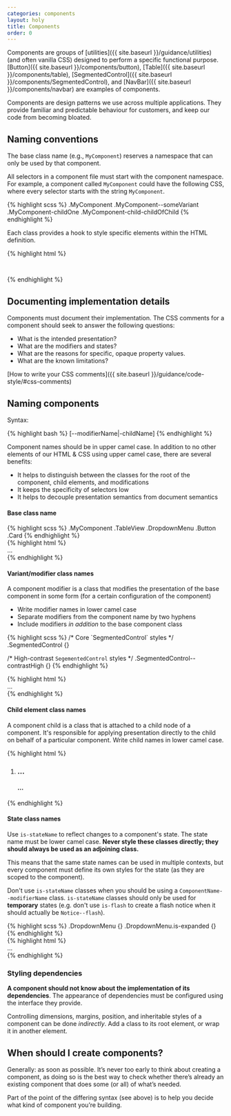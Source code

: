 ```yaml
---
categories: components
layout: holy
title: Components
order: 0
---
```


Components are groups of [utilities]({{ site.baseurl }}/guidance/utilities) (and often vanilla CSS) designed to perform a specific functional purpose. [Button]({{ site.baseurl }}/components/button), [Table]({{ site.baseurl }}/components/table), [SegmentedControl]({{ site.baseurl }}/components/SegmentedControl), and [NavBar]({{ site.baseurl }}/components/navbar) are examples of components.

Components are design patterns we use across multiple applications. They provide familiar and predictable behaviour for customers, and keep our code from becoming bloated.

## Naming conventions

The base class name (e.g., `MyComponent`) reserves a namespace that can only be used by that component.

All selectors in a component file must start with the component namespace. For example, a component called `MyComponent` could have the following CSS, where every selector starts with the string `MyComponent`.

<div class="DocsExample ">
{% highlight scss %}
.MyComponent
.MyComponent--someVariant
.MyComponent-childOne
.MyComponent-child-childOfChild
{% endhighlight %}
</div>

Each class provides a hook to style specific elements within the HTML definition.

<div class="DocsExample ">
{% highlight html %}
<article class="MyComponent">
  <h1 class="MyComponent-title"></h1>
  <img class="MyComponent-image" src="" alt="">
  <p class="MyComponent-text">
    <span class="MyComponent-time"></span>
  </p>
</div>
{% endhighlight %}
</div>


## Documenting implementation details

Components must document their implementation. The CSS comments for a component
should seek to answer the following questions:

* What is the intended presentation?
* What are the modifiers and states?
* What are the reasons for specific, opaque property values.
* What are the known limitations?

[How to write your CSS comments]({{ site.baseurl }}/guidance/code-style/#css-comments)

## Naming components
Syntax:

{% highlight bash %}
<ComponentName>[--modifierName|-childName]
{% endhighlight %}

Component names should be in upper camel case. In addition to no other elements of our HTML & CSS using upper camel case, there are several benefits:

* It helps to distinguish between the classes for the root of the component, child elements, and modifications
* It keeps the specificity of selectors low
* It helps to decouple presentation semantics from document semantics


#### Base class name

<div class="DocsExample ">
{% highlight scss %}
.MyComponent
.TableView
.DropdownMenu
.Button
.Card
{% endhighlight %}
</div>

<div class="DocsExample ">
{% highlight html %}
<div class="MyComponent">
  …
</div>
{% endhighlight %}
</div>

#### Variant/modifier class names

A component modifier is a class that modifies the presentation of the base component in some form (for a certain configuration of the component)

* Write modifier names in lower camel case
* Separate modifiers from the component name by two hyphens
* Include modifiers _in addition_ to the base component class

<div class="DocsExample ">
{% highlight scss %}
/* Core `SegmentedControl` styles */
.SegmentedControl {}

/* High-contrast `SegementedControl` styles */
.SegmentedControl--contrastHigh {}
{% endhighlight %}
</div>

<div class="DocsExample ">
{% highlight html %}
<div class="SegmentedControl SegmentedControl--contrastHigh">…</div>
{% endhighlight %}
</div>


#### Child element class names

A component child is a class that is attached to a child node of a component. It's responsible for applying presentation directly to the child on behalf of a particular component. Write child names in lower camel case.

<div class="DocsExample ">
{% highlight html %}
<ol class="TableView">
  <li class="TableView-cell">
    <h3 class="TableView-cell-title">…</h3>
    <h4 class="TableView-cell-label">…</h4>
  </li>
</ol>
{% endhighlight %}
</div>

#### State class names

Use `is-stateName` to reflect changes to a component's state. The state name must be lower camel case. **Never style these classes directly; they should always be used as an adjoining class.**

This means that the same state names can be used in multiple contexts, but every component must define its own styles for the state (as they are scoped to the component).

Don't use `is-stateName` classes when you should be using a `ComponentName--modifierName` class. `is-stateName` classes should only be used for **temporary** states (e.g. don't use `is-flash` to create a flash notice when it should actually be `Notice--flash`).

<div class="DocsExample ">
{% highlight scss %}
.DropdownMenu {}
.DropdownMenu.is-expanded {}
{% endhighlight %}
</div>

<div class="DocsExample ">
{% highlight html %}
<div class="DropdownMenu is-expanded">
  …
</div>
{% endhighlight %}
</div>

### Styling dependencies

**A component should not know about the implementation of its dependencies**.
The appearance of dependencies must be configured using the interface they provide.

Controlling dimensions, margins, position, and inheritable styles of a
component can be done _indirectly_. Add a class to its root element, or wrap
it in another element.


## When should I create components?

Generally: as soon as possible. It’s never too early to think about creating a component, as doing so is the best way to check whether there’s already an existing component that does some (or all) of what’s needed.

Part of the point of the differing syntax (see above) is to help you decide what kind of component you’re building.
